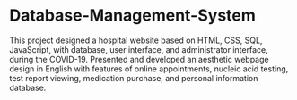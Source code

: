# Database-Management-System
This project designed a hospital website  based on HTML, CSS, SQL, JavaScript, with database, user interface, and administrator interface, during the COVID-19. 
Presented and developed an aesthetic webpage design in English with features of online appointments, nucleic acid testing, test report viewing, medication purchase, and personal information database.
